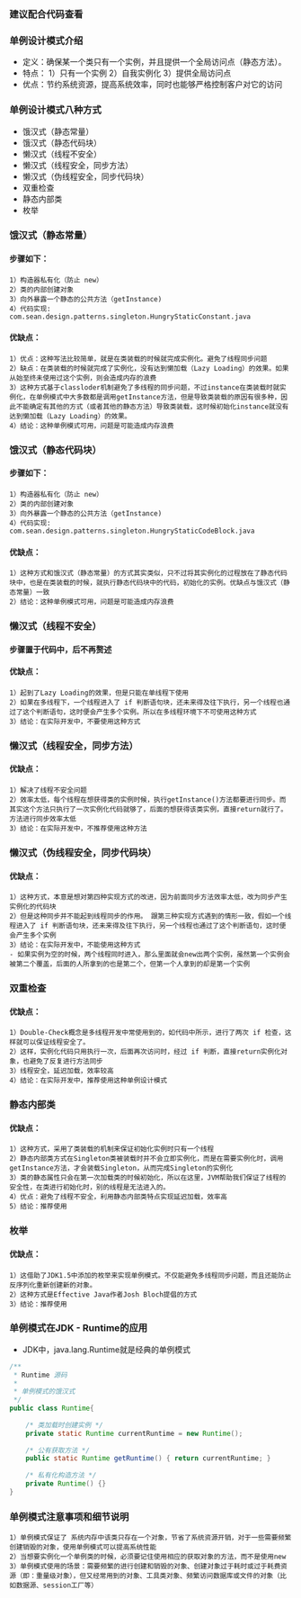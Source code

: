 ### 建议配合代码查看

### 单例设计模式介绍
- 定义：确保某一个类只有一个实例，并且提供一个全局访问点（静态方法）。
- 特点：
    1）只有一个实例
    2）自我实例化
    3）提供全局访问点
- 优点：节约系统资源，提高系统效率，同时也能够严格控制客户对它的访问

### 单例设计模式八种方式
- 饿汉式（静态常量）
- 饿汉式（静态代码块）
- 懒汉式（线程不安全）
- 懒汉式（线程安全，同步方法）
- 懒汉式（伪线程安全，同步代码块）
- 双重检查
- 静态内部类
- 枚举

### 饿汉式（静态常量）
#### 步骤如下：
    1）构造器私有化（防止 new）
    2）类的内部创建对象
    3）向外暴露一个静态的公共方法（getInstance)
    4）代码实现: com.sean.design.patterns.singleton.HungryStaticConstant.java
#### 优缺点：
    1）优点：这种写法比较简单，就是在类装载的时候就完成实例化。避免了线程同步问题
    2）缺点：在类装载的时候就完成了实例化，没有达到懒加载（Lazy Loading）的效果。如果从始至终未使用过这个实例，则会造成内存的浪费
    3）这种方式基于classloder机制避免了多线程的同步问题，不过instance在类装载时就实例化，在单例模式中大多数都是调用getInstance方法，但是导致类装载的原因有很多种，因此不能确定有其他的方式（或者其他的静态方法）导致类装载，这时候初始化instance就没有达到懒加载（Lazy Loading）的效果。
    4）结论：这种单例模式可用，问题是可能造成内存浪费

### 饿汉式（静态代码块）
#### 步骤如下：
    1）构造器私有化（防止 new）
    2）类的内部创建对象
    3）向外暴露一个静态的公共方法（getInstance)
    4）代码实现: com.sean.design.patterns.singleton.HungryStaticCodeBlock.java
#### 优缺点：
    1）这种方式和饿汉式（静态常量）的方式其实类似，只不过将其实例化的过程放在了静态代码块中，也是在类装载的时候，就执行静态代码块中的代码，初始化的实例。优缺点与饿汉式（静态常量）一致
    2）结论：这种单例模式可用，问题是可能造成内存浪费

### 懒汉式（线程不安全）
#### 步骤置于代码中，后不再赘述
#### 优缺点：
    1）起到了Lazy Loading的效果，但是只能在单线程下使用
    2）如果在多线程下，一个线程进入了 if 判断语句块，还未来得及往下执行，另一个线程也通过了这个判断语句，这时便会产生多个实例。所以在多线程环境下不可使用这种方式
    3）结论：在实际开发中，不要使用这种方式

### 懒汉式（线程安全，同步方法）
#### 优缺点：
    1）解决了线程不安全问题
    2）效率太低，每个线程在想获得类的实例时候，执行getInstance()方法都要进行同步。而其实这个方法只执行了一次实例化代码就够了，后面的想获得该类实例，直接return就行了。方法进行同步效率太低
    3）结论：在实际开发中，不推荐使用这种方法

### 懒汉式（伪线程安全，同步代码块）
#### 优缺点：
    1）这种方式，本意是想对第四种实现方式的改进，因为前面同步方法效率太低，改为同步产生实例化的代码块
    2）但是这种同步并不能起到线程同步的作用。 跟第三种实现方式遇到的情形一致，假如一个线程进入了 if 判断语句块，还未来得及往下执行，另一个线程也通过了这个判断语句，这时便会产生多个实例
    3）结论：在实际开发中，不能使用这种方式
    - 如果实例为空的时候，两个线程同时进入，那么里面就会new出两个实例，虽然第一个实例会被第二个覆盖，后面的人所拿到的也是第二个，但第一个人拿到的却是第一个实例
    
### 双重检查
#### 优缺点：
    1）Double-Check概念是多线程开发中常使用到的，如代码中所示，进行了两次 if 检查，这样就可以保证线程安全了。
    2）这样，实例化代码只用执行一次，后面再次访问时，经过 if 判断，直接return实例化对象，也避免了反复进行方法同步
    3）线程安全，延迟加载，效率较高
    4）结论：在实际开发中，推荐使用这种单例设计模式

### 静态内部类
#### 优缺点：
    1）这种方式，采用了类装载的机制来保证初始化实例时只有一个线程
    2）静态内部类方式在Singleton类被装载时并不会立即实例化，而是在需要实例化时，调用getInstance方法，才会装载Singleton，从而完成Singleton的实例化
    3）类的静态属性只会在第一次加载类的时候初始化，所以在这里，JVM帮助我们保证了线程的安全性，在类进行初始化时，别的线程是无法进入的。
    4）优点：避免了线程不安全，利用静态内部类特点实现延迟加载，效率高
    5）结论：推荐使用
    
### 枚举
#### 优缺点：
    1）这借助了JDK1.5中添加的枚举来实现单例模式。不仅能避免多线程同步问题，而且还能防止反序列化重新创建新的对象。
    2）这种方式是Effective Java作者Josh Bloch提倡的方式
    3）结论：推荐使用
    
### 单例模式在JDK - Runtime的应用
- JDK中，java.lang.Runtime就是经典的单例模式
```java
/**
 * Runtime 源码
 * 
 * 单例模式的饿汉式
 */
public class Runtime{
    
    /* 类加载时创建实例 */
    private static Runtime currentRuntime = new Runtime();
    
    /* 公有获取方法 */
    public static Runtime getRuntime() { return currentRuntime; }
    
    /* 私有化构造方法 */
    private Runtime() {}
}
```

### 单例模式注意事项和细节说明
    1）单例模式保证了 系统内存中该类只存在一个对象，节省了系统资源开销，对于一些需要频繁创建销毁的对象，使用单例模式可以提高系统性能
    2）当想要实例化一个单例类的时候，必须要记住使用相应的获取对象的方法，而不是使用new
    3）单例模式使用的场景：需要频繁的进行创建和销毁的对象、创建对象过于耗时或过于耗费资源（即：重量级对象），但又经常用到的对象、工具类对象、频繁访问数据库或文件的对象（比如数据源、session工厂等）
